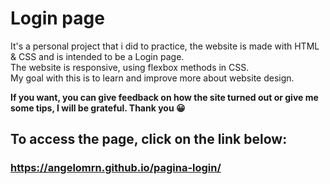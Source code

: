 # Login page
It's a personal project that i did to practice, the website is made with HTML & CSS and is intended to be a Login page.
<br>
The website is responsive, using flexbox methods in CSS.
<br>
My goal with this is to learn and improve more about website design.

**If you want, you can give feedback on how the site turned out or give me some tips, I will be grateful. Thank you 😀**

## To access the page, click on the link below:
### https://angelomrn.github.io/pagina-login/ 
